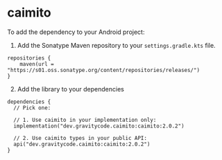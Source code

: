 # caimito

To add the dependency to your Android project:

1) Add the Sonatype Maven repository to your `settings.gradle.kts` file.

```
repositories {
    maven(url = "https://s01.oss.sonatype.org/content/repositories/releases/")
}
```

2) Add the library to your dependencies

```
dependencies {
  // Pick one:

  // 1. Use caimito in your implementation only:
  implementation("dev.gravitycode.caimito:caimito:2.0.2")

  // 2. Use caimito types in your public API:
  api("dev.gravitycode.caimito:caimito:2.0.2")
}
```
